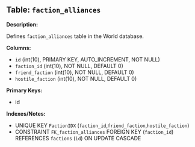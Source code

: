 ## Table: `faction_alliances`

**Description:**

Defines `faction_alliances` table in the World database.

**Columns:**
- `id` (int(10), PRIMARY KEY, AUTO_INCREMENT, NOT NULL)
- `faction_id` (int(10), NOT NULL, DEFAULT 0)
- `friend_faction` (int(10), NOT NULL, DEFAULT 0)
- `hostile_faction` (int(10), NOT NULL, DEFAULT 0)

**Primary Keys:**
- id

**Indexes/Notes:**
- UNIQUE KEY `FactionIDX` (`faction_id`,`friend_faction`,`hostile_faction`)
- CONSTRAINT `FK_faction_alliances` FOREIGN KEY (`faction_id`) REFERENCES `factions` (`id`) ON UPDATE CASCADE